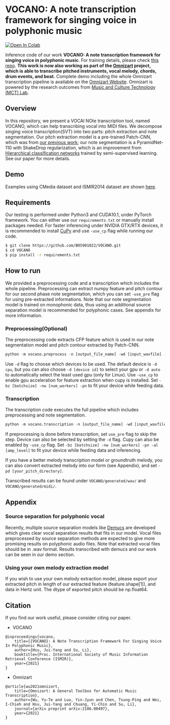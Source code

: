 # VOCANO: A note transcription framework for singing voice in polyphonic music

[![Open In Colab](https://colab.research.google.com/assets/colab-badge.svg)](https://colab.research.google.com/github/B05901022/VOCANO/blob/main/VOCANO.ipynb)

Inference code of our work **VOCANO: A note transcription framework for singing voice in polyphonic music**. For training details, please check [this repo][Note-Segmentation-SSL]. **This work is now also working as part of the [Omnizart][Omnizart] project, which is able to transcribe pitched instruments, vocal melody, chords, drum events, and beat.** Complete demo including the whole Omnizart transcription pipeline is available on the [Omnizart Website][Omnizart Website]. Omnizart is powered by the research outcomes from [Music and Culture Technology (MCT) Lab][Music and Culture Technology (MCT) Lab].

## Overview

In this repository, we present a VOCAl NOte transcription tool, named VOCANO, which can help transcribing vocal into MIDI files. We decompose singing voice transcription(SVT) into two parts: pitch extraction and note segmentation. Our pitch extraction model is a pre-trained Patch-CNN, which was from [our previous work][Vocal melody extraction using patch-based CNN]; our note segmentation is a PyramidNet-110 with ShakeDrop regularization, which is an improvement from [Hierarchical classification networks][Hierarchical classification networks for singing voice segmentation and transcription] trained by semi-supervised learning. See our paper for more details.

## Demo

Examples using CMedia dataset and ISMIR2014 dataset are shown [here][Our demo googledrive].

## Requirements

Our testing is performed under Python3 and CUDA10.1, under PyTorch framework. You can either use our `requirements.txt` or manually install packages needed. For faster inferencing under NVIDIA GTX/RTX devices, it is recommended to install [CuPy][CuPy] and use `-use_cp` flag while running our code.

```bash
$ git clone https://github.com/B05901022/VOCANO.git
$ cd VOCANO
$ pip install -r requirements.txt
```

## How to run

We provided a preprocessing code and a transcription which includes the whole pipeline. Preprocessing can extract numpy feature and pitch contour for our second phase note segmentation, which you can set `-use_pre` flag for using pre-extracted informations. Note that our note segmentation model is trained on monophonic data, thus using an additional source separation model is recommended for polyphonic cases. See appendix for more information.

### Preprocessing(Optional)

The preprocessing code extracts CFP feature which is used in our note segmentation model and pitch contour extracted by Patch-CNN.

```python
python -m vocano.preprocess -n [output_file_name] -wd [input_wavfile] -s
```

Use `-d` flag to choose which devices to be used. The default device is `-d cpu`, but you can also choose `-d [device id]` to select your gpu or `-d auto` to automatically select the least used gpu (only for Linux). Use `-use_cp` to enable gpu acceleration for feature extraction when cupy is installed. Set `-bz [batchsize] -nw [num_workers] -pn` to fit your device while feeding data.

### Transcription

The transcription code executes the full pipeline which includes preprocessing and note segmentation.

```python
python -m vocano.transcription -n [output_file_name] -wd [input_wavfile] 
```

If preprocessing is done before transcription, set `use_pre` flag to skip the step. Device can also be selected by setting the `-d` flag. Cupy can also be enabled by `-use_cp` flag. Set `-bz [batchsize] -nw [num_workers] -pn -al [amp_level]` to fit your device while feeding data and inferencing. 

If you have a better melody transcription model or groundtruth melody, you can also convert extracted melody into our form (see Appendix), and set `-pd [your_pitch_directory]`.

Transcribed results can be found under `VOCANO/generated/wav/` and `VOCANO/generated/midi/`.

## Appendix

### Source separation for polyphonic vocal

Recently, multiple source separation models like [Demucs][Demucs] are developed which gives clear vocal separation results that fits in our model. Vocal files preprocessed by source separation methods are expected to give more promising results on polyphonic audio files. Note that extracted vocal files should be in .wav format. Results transcribed with demucs and our work can be seen in our demo section.

### Using your own melody extraction model

If you wish to use your own melody extraction model, please export your extracted pitch in length of our extracted feature (feature.shape[1]), and data in Hertz unit. The dtype of exported pitch should be np.float64.

## Citation

If you find our work useful, please consider citing our paper.

* VOCANO
```
@inproceedings{vocano,
	title={{VOCANO}: A Note Transcription Framework For Singing Voice In Polyphonic Music},
	author={Hsu, Jui-Yang and Su, Li},
	booktitle={Proc. International Society of Music Information Retrieval Conference (ISMIR)},
	year={2021}
}
``` 

* Omnizart
```
@article{wu2021omnizart,
	title={Omnizart: A General Toolbox for Automatic Music Transcription},
	author={Wu, Yu-Te and Luo, Yin-Jyun and Chen, Tsung-Ping and Wei, I-Chieh and Hsu, Jui-Yang and Chuang, Yi-Chin and Su, Li},
	journal={arXiv preprint arXiv:2106.00497},
	year={2021}
}
```

[Note-Segmentation-SSL]: https://github.com/B05901022/Note-Segmentation-SSL
[Omnizart]: https://github.com/Music-and-Culture-Technology-Lab/omnizart
[Omnizart Website]: https://music-and-culture-technology-lab.github.io/omnizart-doc/
[Music and Culture Technology (MCT) Lab]: https://sites.google.com/view/mctl/home
[Vocal melody extraction using patch-based CNN]: https://arxiv.org/abs/1804.09202
[Hierarchical classification networks for singing voice segmentation and transcription]: http://archives.ismir.net/ismir2019/paper/000111.pdf
[Our demo googledrive]: https://drive.google.com/drive/folders/1Ebao0fih7JtXHNZ1XCu6WHYQTVsl7c8J?usp=sharing
[CuPy]: https://github.com/cupy/cupy
[Demucs]: https://github.com/facebookresearch/demucs